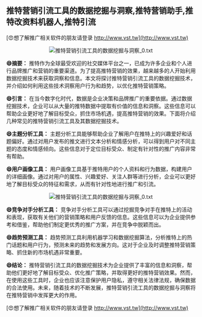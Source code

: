 ## **推特营销引流工具的数据挖掘与洞察,推特营销助手,推特改资料机器人,推特引流**

[😍想了解推广相关软件的朋友请登录 http://www.vst.tw](http://www.vst.tw)

 <center><img src="https://vst.tw/MP4/tuiguang/png/4.png" alt="推特营销引流工具的数据挖掘与洞察_0.txt"></center>

**😄摘要：**
推特作为全球最受欢迎的社交媒体平台之一，已成为许多企业和个人进行品牌推广和营销的重要渠道。为了提高推特营销的效果，越来越多的人开始利用数据挖掘技术来获取洞察和信息。本文将探讨推特营销引流工具的数据挖掘技术，并介绍如何利用这些技术洞察用户行为和趋势，以优化推特营销策略。

**😄引言：**
在当今数字化时代，数据是企业决策和品牌推广的重要依据。通过数据挖掘技术，企业可以从大量的推特数据中提取有价值的信息和洞察。这些信息可以帮助企业更好地了解目标受众，抓住市场机遇，提高推特营销的效果。下面将介绍几种常见的推特营销引流工具及其数据挖掘技术。

**😄主题分析工具：**
主题分析工具能够帮助企业了解用户在推特上的兴趣爱好和话题偏好。通过对用户发布的推文进行文本分析和情感分析，可以得到用户对不同主题的态度和情感倾向。这些信息对于定位目标受众、制定有针对性的推广内容非常有帮助。

**😄用户画像工具：**
用户画像工具基于推特用户的个人资料和行为数据，构建用户的详细画像。通过对用户的属性、兴趣爱好、关注人群等进行分析，企业可以更好地了解目标受众的特征和需求，从而有针对性地进行推广和引流。

 <center><img src="https://vst.tw/MP4/tuiguang/png/6.png" alt="推特营销引流工具的数据挖掘与洞察_0.txt"></center>

**😄竞争对手分析工具：**
竞争对手分析工具可以通过挖掘竞争对手在推特上的活动和表现，获取有关他们的营销策略和用户反馈的信息。这些信息可以为企业提供参考和借鉴，帮助他们制定更优秀的推广方案，并在竞争中脱颖而出。

**😄趋势预测工具：**
趋势预测工具利用机器学习和数据挖掘算法，分析推特上的热门话题和用户行为，预测未来的趋势和发展方向。这对于企业及时调整推特营销策略、抓住新的市场机遇非常重要。

**😄结论：**
推特营销引流工具的数据挖掘技术为企业提供了丰富的信息和洞察，帮助他们更好地了解目标受众、优化推广策略，并取得更好的推特营销效果。然而，在使用这些工具时，企业也应该注意保护用户隐私，遵守相关法律法规，确保数据的合法使用。未来，随着技术的不断发展，推特营销引流工具的数据挖掘与洞察将在推特营销中发挥更大的作用。

[😍想了解推广相关软件的朋友请登录 http://www.vst.tw](http://www.vst.tw)



